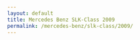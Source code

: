 ```yaml
---
layout: default
title: Mercedes Benz SLK-Class 2009
permalink: /mercedes-benz/slk-class/2009/
---
```

